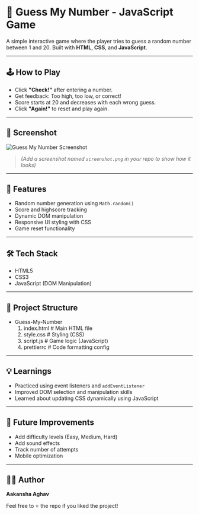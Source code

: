 # 🎯 Guess My Number - JavaScript Game

A simple interactive game where the player tries to guess a random number between 1 and 20. Built with **HTML**, **CSS**, and **JavaScript**.

---

## 🕹️ How to Play

- Click **"Check!"** after entering a number.
- Get feedback: Too high, too low, or correct!
- Score starts at 20 and decreases with each wrong guess.
- Click **"Again!"** to reset and play again.

---

## 📸 Screenshot

![Guess My Number Screenshot](screenshot.png)

> *(Add a screenshot named `screenshot.png` in your repo to show how it looks)*

---

## 🚀 Features

- Random number generation using `Math.random()`
- Score and highscore tracking
- Dynamic DOM manipulation
- Responsive UI styling with CSS
- Game reset functionality

---

## 🛠️ Tech Stack

- HTML5
- CSS3
- JavaScript (DOM Manipulation)

---

## 📂 Project Structure
- Guess-My-Number
  1. index.html # Main HTML file
  2. style.css # Styling (CSS)
  3. script.js # Game logic (JavaScript)
  4. prettierrc # Code formatting config

---

## 💡 Learnings

- Practiced using event listeners and `addEventListener`
- Improved DOM selection and manipulation skills
- Learned about updating CSS dynamically using JavaScript

---

## 🧠 Future Improvements

- Add difficulty levels (Easy, Medium, Hard)
- Add sound effects
- Track number of attempts
- Mobile optimization

---

## 🙋‍♀️ Author

**Aakansha Aghav**

Feel free to ⭐ the repo if you liked the project!



